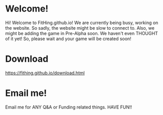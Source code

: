 # Welcome!
Hi!
Welcome to FitHing.github.io! We are currently being busy, working on the website. So sadly, the website might be slow to connect to. Also, we might be adding the game in Pre-Alpha soon. We haven't even THOUGHT of it yet! So, please wait and your game will be created soon!

# Download

https://fithing.github.io/download.html

# Email me!

Email me for ANY Q&A or Funding related things. HAVE FUN!!
